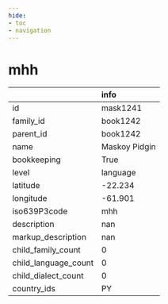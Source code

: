 ```yaml
---
hide:
- toc
- navigation
---
```

# mhh
|                      | info          |
|:---------------------|:--------------|
| id                   | mask1241      |
| family_id            | book1242      |
| parent_id            | book1242      |
| name                 | Maskoy Pidgin |
| bookkeeping          | True          |
| level                | language      |
| latitude             | -22.234       |
| longitude            | -61.901       |
| iso639P3code         | mhh           |
| description          | nan           |
| markup_description   | nan           |
| child_family_count   | 0             |
| child_language_count | 0             |
| child_dialect_count  | 0             |
| country_ids          | PY            |